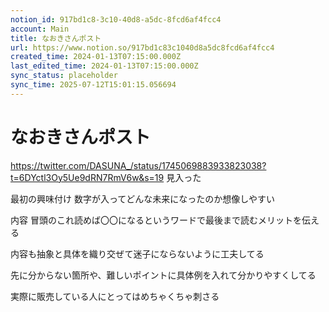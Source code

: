 ```yaml
---
notion_id: 917bd1c8-3c10-40d8-a5dc-8fcd6af4fcc4
account: Main
title: なおきさんポスト
url: https://www.notion.so/917bd1c83c1040d8a5dc8fcd6af4fcc4
created_time: 2024-01-13T07:15:00.000Z
last_edited_time: 2024-01-13T07:15:00.000Z
sync_status: placeholder
sync_time: 2025-07-12T15:01:15.056694
---
```

# なおきさんポスト


https://twitter.com/DASUNA_/status/1745069883933823038?t=6DYctl3Oy5Ue9dRN7RmV6w&s=19
見入った

最初の興味付け
数字が入ってどんな未来になったのか想像しやすい

内容
冒頭のこれ読めば〇〇になるというワードで最後まで読むメリットを伝える

内容も抽象と具体を織り交ぜて迷子にならないように工夫してる

先に分からない箇所や、難しいポイントに具体例を入れて分かりやすくしてる

実際に販売している人にとってはめちゃくちゃ刺さる

